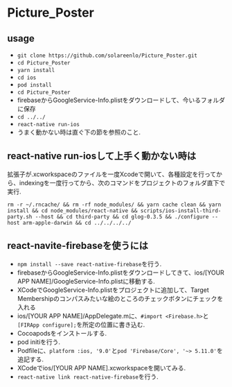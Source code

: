 # Picture_Poster

## usage
- ```git clone https://github.com/solareenlo/Picture_Poster.git```
- ```cd Picture_Poster```
- ```yarn install```
- ```cd ios```
- ```pod install```
- ```cd Picture_Poster```
- firebaseからGoogleService-Info.plistをダウンロードして、今いるフォルダに保存
- ```cd ../../```
- ```react-native run-ios```
- うまく動かない時は直ぐ下の節を参照のこと.

## react-native run-iosして上手く動かない時は
拡張子が.xcworkspaceのファイルを一度Xcodeで開いて、各種設定を行ってから、indexingを一度行ってから、次のコマンドをプロジェクトのフォルダ直下で実行.
```
rm -r ~/.rncache/ && rm -rf node_modules/ && yarn cache clean && yarn install && cd node_modules/react-native && scripts/ios-install-third-party.sh --host && cd third-party && cd glog-0.3.5 && ./configure --host arm-apple-darwin && cd ../../../../
```

## react-navite-firebaseを使うには
- `npm install --save react-native-firebase`を行う.
- firebaseからGoogleService-Info.plistをダウンロードしてきて、ios/[YOUR APP NAME]/GoogleService-Info.plistに移動する.
- XCodeでGoogleService-Info.plistをプロジェクトに追加して、Target Membershipのコンパスみたいな絵のところのチェックボタンにチェックを入れる
- ios/[YOUR APP NAME]/AppDelegate.mに、`#import <Firebase.h>`と`[FIRApp configure];`を所定の位置に書き込む.
- Cocoapodsをインストールする.
- pod initiを行う.
- Podfileに、`platform :ios, '9.0'`と`pod 'Firebase/Core', '~> 5.11.0'`を追記する.
- XCodeでios/[YOUR APP NAME].xcworkspaceを開いてみる.
- `react-native link react-native-firebase`を行う.

